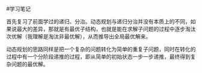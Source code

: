 #学习笔记

首先复习了前面学过的递归、分治。动态规划与递归分治并没有本质上的不同，如果说最大的差异，那就是有最优子结构，也就是能在求解子问题的过程中逐步淘汰次优解（我理解是淘汰非最优解），从而推导出全局最优解来。

动态规划的思路同样是把一个复杂的问题转化为简单的重复子问题，同时在转化的过程中有一个分阶段递推的过程，即从简单的初始状态一步一步递推，最终得到复杂问题的最优解。